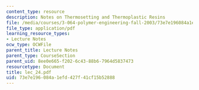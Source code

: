 ```yaml
---
content_type: resource
description: Notes on Thermosetting and Thermoplastic Resins
file: /media/courses/3-064-polymer-engineering-fall-2003/73e7e196084a1efd427f41cf15b52888_lec_24.pdf
file_type: application/pdf
learning_resource_types:
- Lecture Notes
ocw_type: OCWFile
parent_title: Lecture Notes
parent_type: CourseSection
parent_uid: 8ee0e665-f202-6c43-88b6-7964d5837473
resourcetype: Document
title: lec_24.pdf
uid: 73e7e196-084a-1efd-427f-41cf15b52888
---
```

